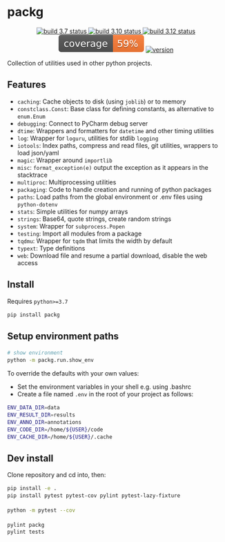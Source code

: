 # packg

<p align="center">
<a href="https://github.com/simonging/packg/actions/workflows/build-py37.yml">
  <img alt="build 3.7 status" title="build 3.7 status" src="https://img.shields.io/github/actions/workflow/status/simonging/packg/build-py37.yml?branch=main&label=build%203.7" />
</a>
<a href="https://github.com/simonging/packg/actions/workflows/build-py310.yml">
  <img alt="build 3.10 status" title="build 3.10 status" src="https://img.shields.io/github/actions/workflow/status/simonging/packg/build-py310.yml?branch=main&label=build%203.10" />
</a>
<a href="https://github.com/simonging/packg/actions/workflows/build-py312.yml">
  <img alt="build 3.12 status" title="build 3.12 status" src="https://img.shields.io/github/actions/workflow/status/simonging/packg/build-py312.yml?branch=main&label=build%203.12" />
</a>
<img alt="coverage" title="coverage" src="https://raw.githubusercontent.com/simonging/packg/main/docs/coverage.svg" />
<a href="https://pypi.org/project/packg/">
  <img alt="version" title="version" src="https://img.shields.io/pypi/v/packg?color=success" />
</a>
</p>

Collection of utilities used in other python projects.

## Features

* `caching`: Cache objects to disk (using `joblib`) or to memory
* `constclass.Const`: Base class for defining constants, as alternative to `enum.Enum`
* `debugging`: Connect to PyCharm debug server
* `dtime`: Wrappers and formatters for `datetime` and other timing utilities
* `log`: Wrapper for `loguru`, utilities for stdlib `logging`
* `iotools`: Index paths, compress and read files, git utilities, wrappers to load json/yaml
* `magic`: Wrapper around `importlib`
* `misc`: `format_exception(e)` output the exception as it appears in the stacktrace
* `multiproc`: Multiprocessing utilities
* `packaging`: Code to handle creation and running of python packages
* `paths`: Load paths from the global environment or .env files using `python-dotenv`
* `stats`: Simple utilities for numpy arrays
* `strings`: Base64, quote strings, create random strings
* `system`: Wrapper for `subprocess.Popen`
* `testing`: Import all modules from a package
* `tqdmu`: Wrapper for `tqdm` that limits the width by default
* `typext`: Type definitions
* `web`: Download file and resume a partial download, disable the web access 

## Install

Requires `python>=3.7`

```bash
pip install packg
```

## Setup environment paths

```bash
# show environment
python -m packg.run.show_env
```

To override the defaults with your own values:

- Set the environment variables in your shell e.g. using .bashrc
- Create a file named `.env` in the root of your project as follows:

```bash
ENV_DATA_DIR=data
ENV_RESULT_DIR=results
ENV_ANNO_DIR=annotations
ENV_CODE_DIR=/home/${USER}/code
ENV_CACHE_DIR=/home/${USER}/.cache
```

## Dev install

Clone repository and cd into, then:

~~~bash
pip install -e .
pip install pytest pytest-cov pylint pytest-lazy-fixture

python -m pytest --cov

pylint packg
pylint tests
~~~

